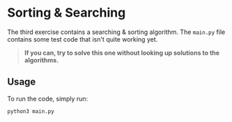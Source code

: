 # Sorting & Searching

The third exercise contains a searching & sorting algorithm. The `main.py` file contains some test code that isn't quite working yet. 

> **If you can, try to solve this one without looking up solutions to the algorithms.**
 
## Usage
To run the code, simply run:

```
python3 main.py
```

